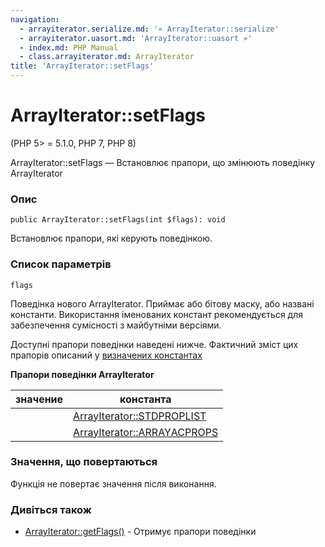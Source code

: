 ```yaml
---
navigation:
  - arrayiterator.serialize.md: '« ArrayIterator::serialize'
  - arrayiterator.uasort.md: 'ArrayIterator::uasort »'
  - index.md: PHP Manual
  - class.arrayiterator.md: ArrayIterator
title: 'ArrayIterator::setFlags'
---
```

# ArrayIterator::setFlags

(PHP 5> = 5.1.0, PHP 7, PHP 8)

ArrayIterator::setFlags — Встановлює прапори, що змінюють поведінку ArrayIterator

### Опис

```methodsynopsis
public ArrayIterator::setFlags(int $flags): void
```

Встановлює прапори, які керують поведінкою.

### Список параметрів

`flags`

Поведінка нового ArrayIterator. Приймає або бітову маску, або названі константи. Використання іменованих констант рекомендується для забезпечення сумісності з майбутніми версіями.

Доступні прапори поведінки наведені нижче. Фактичний зміст цих прапорів описаний у [визначених константах](class.arrayiterator.md#arrayiterator.constants)

**Прапори поведінки ArrayIterator**

| значение | константа |
| --- | --- |
|  | [ArrayIterator::STDPROPLIST](class.arrayiterator.md#arrayiterator.constants.std-prop-list) |
|  | [ArrayIterator::ARRAYАСPROPS](class.arrayiterator.md#arrayiterator.constants.array-as-props) |

### Значення, що повертаються

Функція не повертає значення після виконання.

### Дивіться також

-   [ArrayIterator::getFlags()](arrayiterator.getflags.md) - Отримує прапори поведінки
